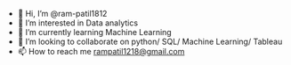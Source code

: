 - 👋 Hi, I’m @ram-patil1812
- 👀 I’m interested in Data analytics
- 🌱 I’m currently learning Machine Learning
- 💞️ I’m looking to collaborate on python/ SQL/ Machine Learning/ Tableau
- 📫 How to reach me rampatil1218@gmail.com

<!---
ram-patil1812/ram-patil1812 is a ✨ special ✨ repository because its `README.md` (this file) appears on your GitHub profile.
You can click the Preview link to take a look at your changes.
--->
